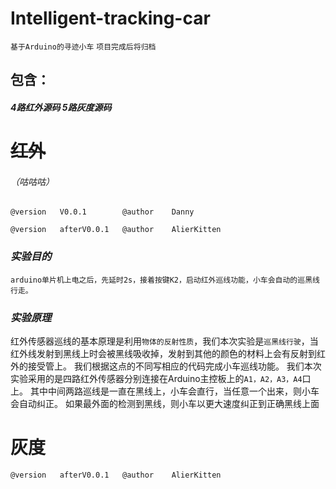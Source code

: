 # Intelligent-tracking-car

`基于Arduino的寻迹小车` `项目完成后将归档`

## **包含：**

##### 4路红外源码   5路灰度源码

# ~~红外~~

###### （咕咕咕）

`@version   V0.0.1        @author    Danny`

`@version   afterV0.0.1   @author    AlierKitten`

### *实验目的*

`arduino单片机上电之后，先延时2s，接着按键K2，启动红外巡线功能，小车会自动的巡黑线行走。`

### *实验原理*

红外传感器巡线的基本原理是利用`物体的反射性质`，我们本次实验是`巡黑线行驶`，当红外线发射到黑线上时会被黑线吸收掉，发射到其他的颜色的材料上会有反射到红外的接受管上。
我们根据这点的不同写相应的代码完成小车巡线功能。
我们本次实验采用的是四路红外传感器分别连接在Arduino主控板上的`A1，A2，A3，A4`口上。
其中中间两路巡线是一直在黑线上，小车会直行，当任意一个出来，则小车会自动纠正。
如果最外面的检测到黑线，则小车以更大速度纠正到正确黑线上面

# 灰度

`@version   afterV0.0.1   @author    AlierKitten`
